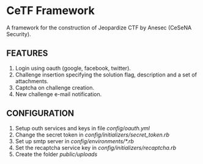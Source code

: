 CeTF Framework
==============

A framework for the construction of Jeopardize CTF by Anesec (CeSeNA Security).

## FEATURES

1. Login using oauth (google, facebook, twitter).
2. Challenge insertion specifying the solution flag, description and a set of attachments.
3. Captcha on challenge creation.
4. New challenge e-mail notification.

## CONFIGURATION

1. Setup outh services and keys in file *config/oauth.yml*
2. Change the secret token in *config/initializers/secret_token.rb*
3. Set up smtp server in _config/environments/*.rb_
4. Set the recaptcha service key in *config/initializers/recaptcha.rb*
5. Create the folder *public/uploads*
